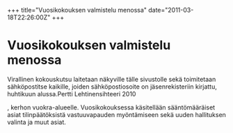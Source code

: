+++
title="Vuosikokouksen valmistelu menossa"
date="2011-03-18T22:26:00Z"
+++

# Vuosikokouksen valmistelu menossa

Virallinen kokouskutsu laitetaan näkyville tälle sivustolle sekä toimitetaan sähköpostitse kaikille, joiden sähköpostiosoite on jäsenrekisteriin kirjattu, huhtikuun alussa.Pertti Lehtinensihteeri 2010

, kerhon vuokra-alueelle. Vuosikokouksessa käsitellään sääntömääräiset asiat tilinpäätöksistä vastuuvapauden myöntämiseen sekä uuden hallituksen valinta ja muut asiat.
